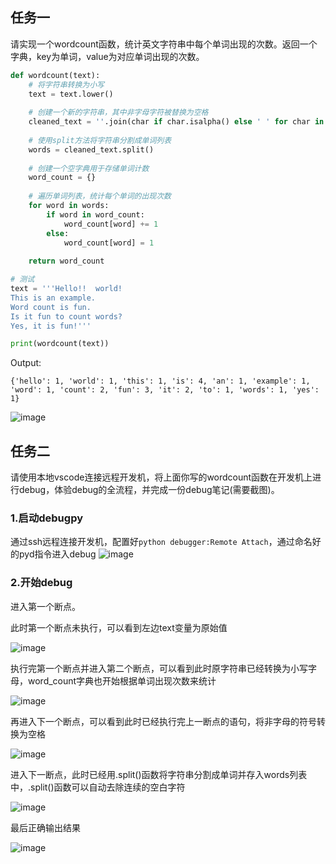 ## 任务一
请实现一个wordcount函数，统计英文字符串中每个单词出现的次数。返回一个字典，key为单词，value为对应单词出现的次数。

```python
def wordcount(text):
    # 将字符串转换为小写
    text = text.lower()
    
    # 创建一个新的字符串，其中非字母字符被替换为空格
    cleaned_text = ''.join(char if char.isalpha() else ' ' for char in text)
    
    # 使用split方法将字符串分割成单词列表
    words = cleaned_text.split()
    
    # 创建一个空字典用于存储单词计数
    word_count = {}
    
    # 遍历单词列表，统计每个单词的出现次数
    for word in words:
        if word in word_count:
            word_count[word] += 1
        else:
            word_count[word] = 1
            
    return word_count

# 测试
text = '''Hello!!  world!  
This is an example.  
Word count is fun.  
Is it fun to count words?  
Yes, it is fun!'''

print(wordcount(text))
```


Output:
```
{'hello': 1, 'world': 1, 'this': 1, 'is': 4, 'an': 1, 'example': 1, 'word': 1, 'count': 2, 'fun': 3, 'it': 2, 'to': 1, 'words': 1, 'yes': 1}
```
![image](https://github.com/user-attachments/assets/332b5d7d-2c0f-413c-befa-5724b5703837)


## 任务二
请使用本地vscode连接远程开发机，将上面你写的wordcount函数在开发机上进行debug，体验debug的全流程，并完成一份debug笔记(需要截图)。


### 1.启动debugpy
通过ssh远程连接开发机，配置好`python debugger:Remote Attach`，通过命名好的pyd指令进入debug
![image](https://github.com/user-attachments/assets/873dfe78-d585-41e1-a275-4f33f3aeb640)


### 2.开始debug
进入第一个断点。

此时第一个断点未执行，可以看到左边text变量为原始值

![image](https://github.com/user-attachments/assets/8513a83a-cd4b-44de-b145-6e93846d8d0a)


执行完第一个断点并进入第二个断点，可以看到此时原字符串已经转换为小写字母，word_count字典也开始根据单词出现次数来统计

![image](https://github.com/user-attachments/assets/5fe5e126-2eb5-410b-8c4d-ada251a5a973)


再进入下一个断点，可以看到此时已经执行完上一断点的语句，将非字母的符号转换为空格

![image](https://github.com/user-attachments/assets/658075f6-5082-426c-8c49-741d03c47989)


进入下一断点，此时已经用.split()函数将字符串分割成单词并存入words列表中，.split()函数可以自动去除连续的空白字符

![image](https://github.com/user-attachments/assets/dcda30fa-c082-4990-a982-d0ba10d5edc3)


最后正确输出结果

![image](https://github.com/user-attachments/assets/0b3cb318-7c0b-496e-98f2-3023843f83b1)
